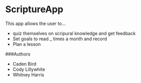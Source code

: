 # ScriptureApp
This app allows the user to...
* quiz themselves on scripural knowledge and get feedback
* Set goals to read _ times a month and record
* Plan a lesson

###Authors
* Caden Bird
* Cody Lillywhite
* Whitney Harris
